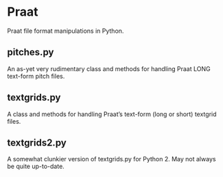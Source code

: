 # Praat

Praat file format manipulations in Python.

## pitches.py

An as-yet very rudimentary class and methods for handling Praat LONG text-form pitch files.

## textgrids.py

A class and methods for handling Praat’s text-form (long or short) textgrid files.

## textgrids2.py

A somewhat clunkier version of textgrids.py for Python 2. May not always be quite up-to-date.
